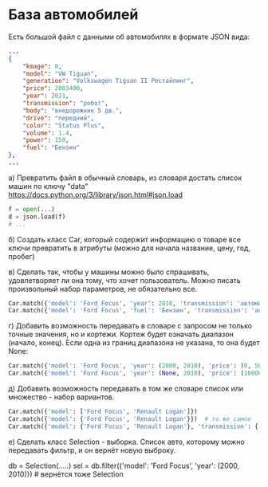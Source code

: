 
# База автомобилей
Есть большой файл с данными об автомобилях в формате JSON вида:

``` json
...
{
	"kmage": 0,
	"model": "VW Tiguan",
	"generation": "Volkswagen Tiguan II Рестайлинг",
	"price": 2003400,
	"year": 2021,
	"transmission": "робот",
	"body": "внедорожник 5 дв.",
	"drive": "передний",
	"color": "Status Plus",
	"volume": 1.4,
	"power": 150,
	"fuel": "Бензин"
},
...
```
а) Превратить файл в обычный словарь, из словаря достать список машин по ключу "data" 
https://docs.python.org/3/library/json.html#json.load
``` python
f = open(...)
d = json.load(f)
# ...
```


б) Создать класс Car, который содержит информацию о товаре
все ключи превратить в атрибуты (можно для начала название, цену, год, пробег)

в) Сделать так, чтобы у машины можно было спрашивать, удовлетворяет ли она тому, что хочет пользователь. Можно писать произвольный набор параметров, не обязательно все.
``` python
Car.match({'model': 'Ford Focus', 'year': 2010, 'transmission': 'автомат'})
Car.match({'model': 'Ford Focus', 'fuel': 'Бензин', 'transmission': 'автомат'})
```

г) Добавить возможность передавать в словаре с запросом не только точные значения, но и кортежи. Кортеж будет означать диапазон (начало, конец). Если одна из границ диапазона не указана, то она будет None:
``` python
Car.match({'model': 'Ford Focus', 'year': (2000, 2010), 'price': (0, 500000)})
Car.match({'model': 'Ford Focus', 'year': (None, 2010), 'price': (100000, None)})
```

д) Добавить возможность передавать в том же словаре список или множество - набор вариантов.
``` python
Car.match({'model': ['Ford Focus', 'Renault Logan']})
Car.match({'model': {'Ford Focus', 'Renault Logan'}})  # то же самое
Car.match({'model': {'Ford Focus', 'Renault Logan'}, 'transmission': {'механика', 'вариатор', 'автомат'}})
```

е) Сделать класс Selection - выборка. Список авто, которому можно передавать фильтр, и он вернёт новую выброку.

db = Selection(.....)
sel = db.filter({'model': 'Ford Focus', 'year': (2000, 2010)})  # вернётся тоже Selection
